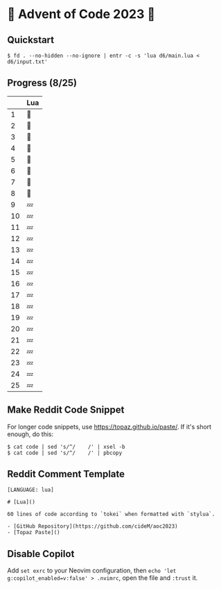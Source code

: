 # :christmas_tree: Advent of Code 2023 :santa:

## Quickstart

```shell
$ fd . --no-hidden --no-ignore | entr -c -s 'lua d6/main.lua < d6/input.txt'
```

## Progress (8/25)

|     | Lua    |
| --- | ------ |
| 1   | :bell: |
| 2   | :bell: |
| 3   | :bell: |
| 4   | :bell:  |
| 5   | :bell:  |
| 6   | :bell:  |
| 7   | :bell:  |
| 8   | :bell:  |
| 9   | :zzz:  |
| 10  | :zzz:  |
| 11  | :zzz:  |
| 12  | :zzz:  |
| 13  | :zzz:  |
| 14  | :zzz:  |
| 15  | :zzz:  |
| 16  | :zzz:  |
| 17  | :zzz:  |
| 18  | :zzz:  |
| 19  | :zzz:  |
| 20  | :zzz:  |
| 21  | :zzz:  |
| 22  | :zzz:  |
| 23  | :zzz:  |
| 24  | :zzz:  |
| 25  | :zzz:  |

## Make Reddit Code Snippet

For longer code snippets, use https://topaz.github.io/paste/. If it's short enough, do this:

```
$ cat code | sed 's/^/    /' | xsel -b
$ cat code | sed 's/^/    /' | pbcopy
```

## Reddit Comment Template

```text
[LANGUAGE: lua]

# [Lua]()

60 lines of code according to `tokei` when formatted with `stylua`.

- [GitHub Repository](https://github.com/cideM/aoc2023)
- [Topaz Paste]()
```

## Disable Copilot

Add `set exrc` to your Neovim configuration, then `echo 'let g:copilot_enabled=v:false' > .nvimrc`, open the file and `:trust` it.
